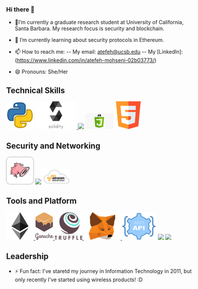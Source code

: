 ### Hi there 👋

- 🔭I’m currently a graduate research student at University of California, Santa Barbara. My research focus is security and blockchain.

- 🌱 I’m currently learning about security protocols in Ethereum. 

- 📫 How to reach me: 
-- My email: atefeh@ucsb.edu
-- My [LinkedIn]: (https://www.linkedin.com/in/atefeh-mohseni-02b03773/)

- 😄 Pronouns: She/Her

## Technical Skills
<p float="left">
   <img src="https://github.com/atefehmohseni/atefehmohseni/blob/main/asset/python.webp"  height="75" />
  
  <a href="https://solidity.readthedocs.io/en/v0.7.4/" target="_blank" >
    <img src="https://github.com/atefehmohseni/atefehmohseni/blob/main/asset/solidity.png"  height="75" /> 
  </a>
   <img src="https://github.com/atefehmohseni/atefehmohseni/blob/main/asset/c#.svg"  height="75" />
   <img src="https://github.com/atefehmohseni/atefehmohseni/blob/main/asset/javascript.png" width="75" />
   <img src="https://github.com/atefehmohseni/atefehmohseni/blob/main/asset/html.png"  height="75" />
 </p>

## Security and Networking
<p float="left">
   <img src="https://github.com/atefehmohseni/atefehmohseni/blob/main/asset/snort.png"  height="75" />
   <img src="https://github.com/atefehmohseni/atefehmohseni/blob/main/asset/wiresahrk.png"  height="75" />
   <img src="https://github.com/atefehmohseni/atefehmohseni/blob/main/asset/aws.png" width="75" />
</p>
 
## Tools and Platform
<p float="left">
  <a href="https://ethereum.org/" target="_blank" >
    <img src="https://github.com/atefehmohseni/atefehmohseni/blob/main/asset/ethereum.png"  height="75" />
  </a>
   <a href="https://www.trufflesuite.com/ganache" target="_blank" >
    <img src="https://github.com/atefehmohseni/atefehmohseni/blob/main/asset/ganache.png"  height="75" />
  </a>
  <a href="https://www.trufflesuite.com/" target="_blank" >
    <img src="https://raw.githubusercontent.com/atefehmohseni/atefehmohseni/master/asset/truffle.png" width="75" />
  </a>
  <a href="https://metamask.io/" target="_blank" >
    <img src="https://raw.githubusercontent.com/atefehmohseni/atefehmohseni/master/asset/metamask.png"  height="75" />
  </a>
  
   <img src="https://github.com/atefehmohseni/atefehmohseni/blob/main/asset/restapi.png"  height="75" /> 
   <img src="https://raw.githubusercontent.com/atefehmohseni/atefehmohseni/master/assets/blockchain.png"  height="75" />
   <img src="https://raw.githubusercontent.com/atefehmohseni/atefehmohseni/master/assets/spark.png"  height="75" />
 </p>
 
 ## Leadership
 
- ⚡ Fun fact: 
I've staretd my journey in Information Technology in 2011, but only recently I've started using wireless products! :D 
